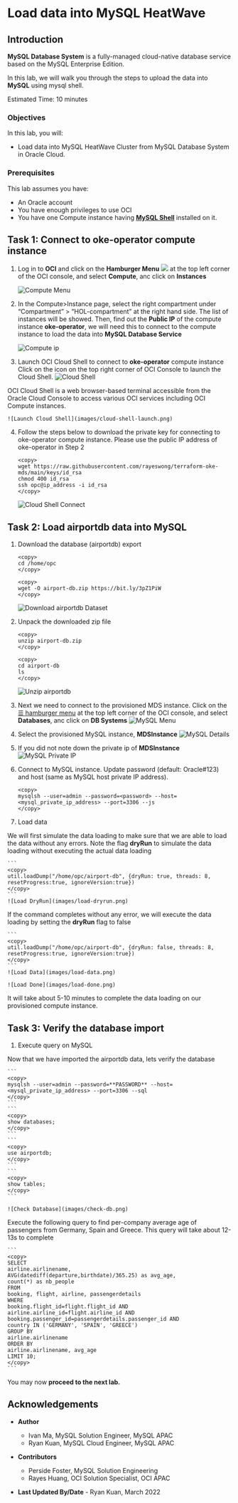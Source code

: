 # Load data into MySQL HeatWave

## Introduction

**MySQL Database System** is a fully-managed cloud-native database service based on the MySQL Enterprise Edition.

In this lab, we will walk you through the steps to upload the data into **MySQL** using mysql shell.

Estimated Time: 10 minutes

### Objectives

In this lab, you will:

* Load data into MySQL HeatWave Cluster from MySQL Database System in Oracle Cloud.

### Prerequisites

This lab assumes you have:

* An Oracle account
* You have enough privileges to use OCI
* You have one Compute instance having <a href="https://dev.mysql.com/doc/mysql-shell/8.0/en/mysql-shell-install.html" target="\_blank">**MySQL Shell**</a> installed on it.

## Task 1: Connect to oke-operator compute instance

1. Log in to **OCI** and click on the **Hamburger Menu** ![](images/hamburger.png) at the top left corner of the OCI console, and select **Compute**, anc click on **Instances**

	![Compute Menu](images/compute-menu.png)

2. In the Compute>Instance page, select the right compartment under “Compartment” > “HOL-compartment” at the right hand side. The list of instances will be showed. Then, find out the **Public IP** of the compute instance **oke-operator**, we will need this to connect to the compute instance to load the data into **MySQL Database Service**

	![Compute ip](images/compute-ip.png)

3. Launch OCI Cloud Shell to connect to **oke-operator** compute instance
  Click on the icon on the top right corner of OCI Console to launch the Cloud Shell.
	![Cloud Shell](images/cloud-shell.png)

  OCI Cloud Shell is a web browser-based terminal accessible from the Oracle Cloud Console to access various OCI services including OCI Compute instances. 

	![Launch Cloud Shell](images/cloud-shell-launch.png)

4. Follow the steps below to download the private key for connecting to oke-operator compute instance. Please use the public IP address of oke-operator in Step 2

	```
	<copy>
	wget https://raw.githubusercontent.com/rayeswong/terraform-oke-mds/main/keys/id_rsa
	chmod 400 id_rsa
	ssh opc@ip_address -i id_rsa
	</copy>
	```

	![Cloud Shell Connect](images/cloud-shell-connect.png)

## Task 2: Load airportdb data into MySQL

1. Download the database (airportdb) export

	```
	<copy>
	cd /home/opc
	</copy>
	```
	```
	<copy>
	wget -O airport-db.zip https://bit.ly/3pZ1PiW
	</copy>
	```
	![Download airportdb Dataset](images/download-airportdb.png)

2. Unpack the downloaded zip file

	```
	<copy>
	unzip airport-db.zip
	</copy>
	```
	```
	<copy>
	cd airport-db
	ls
	</copy>
	```
	![Unzip airportdb](images/unzip-airportdb.png)

3. Next we need to connect to the provisioned MDS instance. Click on the <a href="#menu">&#9776; hamburger menu</a> at the top left corner of the OCI console, and select **Databases**, anc click on **DB Systems**
	![MySQL Menu](images/mds-menu.png)

4. Select the provisioned MySQL instance, **MDSInstance**
	![MySQL Details](images/mds-details.png)

5. If you did not note down the private ip of **MDSInstance**
	![MySQL Private IP](images/mds-ip.png)

6. Connect to MySQL instance. Update password (default: Oracle#123) and host (same as MySQL host private IP address). 

	```
	<copy>
	mysqlsh --user=admin --password=<password> --host=<mysql_private_ip_address> --port=3306 --js
	</copy>
	```

7. Load data 

  We will first simulate the data loading to make sure that we are able to load the data without any errors. Note the flag **dryRun** to simulate the data loading without executing the actual data loading

	```
	<copy>
	util.loadDump("/home/opc/airport-db", {dryRun: true, threads: 8, resetProgress:true, ignoreVersion:true})
	</copy>
	```
	![Load DryRun](images/load-dryrun.png)

  If the command completes without any error, we will execute the data loading by setting the **dryRun** flag to false

	```
	<copy>
	util.loadDump("/home/opc/airport-db", {dryRun: false, threads: 8, resetProgress:true, ignoreVersion:true})
	</copy>
	```
	![Load Data](images/load-data.png)

	![Load Done](images/load-done.png)

  It will take about 5-10 minutes to complete the data loading on our provisioned compute instance.

## Task 3: Verify the database import

1. Execute query on MySQL

  Now that we have imported the airportdb data, lets verify the database

	```
	<copy>
	mysqlsh --user=admin --password=**PASSWORD** --host=<mysql_private_ip_address> --port=3306 --sql
	</copy>
	```
	```
	<copy>
	show databases;
	</copy>
	```
	```
	<copy>
	use airportdb;
	</copy>
	```
	```
	<copy>
	show tables;
	</copy>
	```

	![Check Database](images/check-db.png)

  Execute the following query to find per-company average age of passengers from Germany, Spain and Greece. This query will take about 12-13s to complete

	```
	<copy>
	SELECT
	airline.airlinename,
	AVG(datediff(departure,birthdate)/365.25) as avg_age,
	count(*) as nb_people
	FROM
	booking, flight, airline, passengerdetails
	WHERE
	booking.flight_id=flight.flight_id AND
	airline.airline_id=flight.airline_id AND
	booking.passenger_id=passengerdetails.passenger_id AND
	country IN ('GERMANY', 'SPAIN', 'GREECE')
	GROUP BY
	airline.airlinename
	ORDER BY
	airline.airlinename, avg_age
	LIMIT 10;
	</copy>
	```
  You may now **proceed to the next lab.**

## Acknowledgements

* **Author**
	* Ivan Ma, MySQL Solution Engineer, MySQL APAC
	* Ryan Kuan, MySQL Cloud Engineer, MySQL APAC
* **Contributors**
	* Perside Foster, MySQL Solution Engineering
	* Rayes Huang, OCI Solution Specialist, OCI APAC

* **Last Updated By/Date** - Ryan Kuan, March 2022
